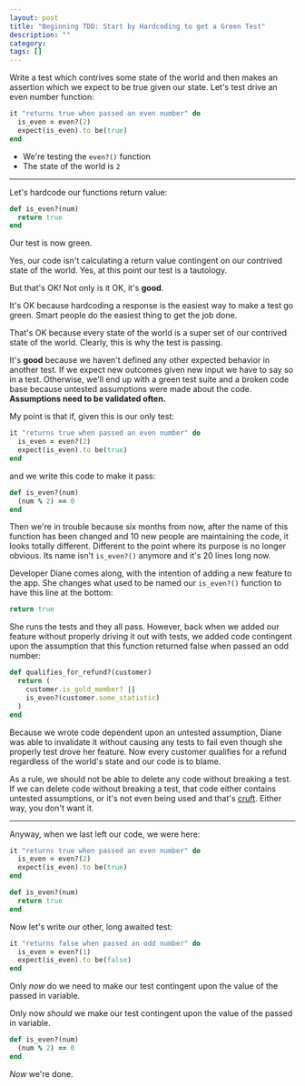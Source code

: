 ```yaml
---
layout: post
title: "Beginning TDD: Start by Hardcoding to get a Green Test"
description: ""
category: 
tags: []
---
```


Write a test which contrives some state of the world and then makes an
assertion which we expect to be true given our state. Let's test drive an even
number function:

```ruby
it "returns true when passed an even number" do
  is_even = even?(2)
  expect(is_even).to be(true)
end
```

* We're testing the `even?()` function
* The state of the world is `2`

---

Let's hardcode our functions return value:

```ruby
def is_even?(num)
  return true
end
```

Our test is now green.

Yes, our code isn't calculating a return value contingent on our contrived
state of the world. Yes, at this point our test is a tautology.

But that's OK! Not only is it OK, it's **good**.

It's OK because hardcoding a response is the easiest way to make a test go
green. Smart people do the easiest thing to get the job done.

That's OK because every state of the world is a super set of our contrived state
of the world. Clearly, this is why the test is passing.

It's **good** because we haven't defined any other expected behavior in
another test. If we expect new outcomes given new input we have to say so in
a test. Otherwise, we'll end up with a green test suite and a broken code
base because untested assumptions were made about the code. **Assumptions need to be
validated often.**

My point is that if, given this is our only test:

```ruby
it "returns true when passed an even number" do
  is_even = even?(2)
  expect(is_even).to be(true)
end
```

and we write this code to make it pass:

```ruby
def is_even?(num)
  (num % 2) == 0
end
```

Then we're in trouble because six months from now, after the name of this function has
been changed and 10 new people are maintaining the code, it looks totally
different. Different to the point where its purpose is no longer obvious. Its
name isn't `is_even?()` anymore and it's 20 lines long now.

Developer Diane comes along, with the intention of adding a new
feature to the app. She changes what used to be named our `is_even?()`
function to have this line at the bottom:

```ruby
return true
```

She runs the tests and they all pass. However, back when we added
our feature without properly driving it out with tests, we added code
contingent upon the assumption that this function returned false when passed an
odd number:

```ruby
def qualifies_for_refund?(customer)
  return (
    customer.is_gold_member? ||
    is_even?(customer.some_statistic)
  )
end
```

Because we wrote code dependent upon an untested assumption, Diane was able to
invalidate it without causing any tests to fail even though she properly
test drove her feature. Now every customer qualifies for a refund regardless of
the world's state and our code is to blame.

As a rule, we should not be able to delete any code without breaking a test. If we can
delete code without breaking a test, that code either
contains untested assumptions, or
it's not even being used and that's [cruft](https://www.google.com/search?sourceid=chrome-psyapi2&ion=1&espv=2&ie=UTF-8&q=define%20cruft&oq=define%20cruft&aqs=chrome..69i57j0l4.1185j0j7). Either way, you don't want it.

---

Anyway, when we last left our code, we were here:

```ruby
it "returns true when passed an even number" do
  is_even = even?(2)
  expect(is_even).to be(true)
end
```

```ruby
def is_even?(num)
  return true
end
```

Now let's write our other, long awaited test:

```ruby
it "returns false when passed an odd number" do
  is_even = even?(1)
  expect(is_even).to be(false)
end
```

Only *now* do we need to make our test contingent upon the value of the passed
in variable.

Only now *should* we make our test contingent upon the value of the passed
in variable.

```ruby
def is_even?(num)
  (num % 2) == 0
end
```

*Now* we're done.
